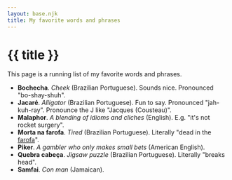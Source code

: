 ```yaml
---
layout: base.njk
title: My favorite words and phrases
---
```


# {{ title }}

This page is a running list of my favorite words and phrases.

* **Bochecha**. *Cheek* (Brazilian Portuguese). Sounds nice. Pronounced
  "bo-shay-shuh".
* **Jacaré**. *Alligator* (Brazilian Portuguese). Fun to say. Pronounced
  "jah-kuh-ray". Pronounce the J like "Jacques (Cousteau)".
* **Malaphor**. *A blending of idioms and cliches* (English). E.g.
  "it's not rocket surgery".
* **Morta na farofa**. *Tired* (Brazilian Portuguese). Literally
  "dead in the <a href="https://en.wikipedia.org/wiki/Farofa">farofa</a>".
* **Piker**. *A gambler who only makes small bets* (American English).
* **Quebra cabeça**. *Jigsaw puzzle* (Brazilian Portuguese). Literally
  "breaks head".
* **Samfai**. *Con man* (Jamaican).

<!--

de cor - by heart - "know it by heart"
dormi dormi - plant that curls up
Devaneio: dream, daydream 
Pas de deux: a dance for two people (lit. step of two)
Agua que Passarinho não bebe: alcohol (the water that birds don't drink)
Verboten: German word for forbidden 
Bem te ve: The little Brazilian bird that makes a sound similar to these 3 words 
Estilingue: slingshot
Chara: person who has same name as you
Black power: afro
Pao duro: stingy
Mao de vaxa: someone who doesn't share 
Scrumping: taking fruit without permission 
Popozuda: big butt
Da nem pro cheiro: Not even enough to smell
Aquarela: watercolor
Um cara bom de garfo: a guy who likes his food (good with a fork)
zangada: angry
luxuoso/a - lavish
além - beyond
soberbo - superb
Eu não quero ver o circo pegar o fogo
dedo podre , rotten finger , you make bad picks
stoffin stuckers --- gabi mixing up "stocking stuffers"
got so goddamn hungry I could hide behind a straw --- hang me oh hang me
mindinho - pinky finger

-->
